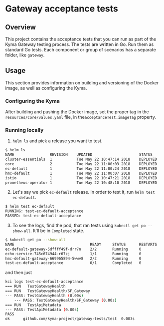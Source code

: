 # Gateway acceptance tests

## Overview

This project contains the acceptance tests that you can run as part of the Kyma Gateway testing process.
The tests are written in Go. Run them as standard Go tests.
Each component or group of scenarios has a separate folder, like `gateway`.

## Usage

This section provides information on building and versioning of the Docker image, as well as configuring the Kyma.


### Configuring the Kyma

After building and pushing the Docker image, set the proper tag in the `resources/core/values.yaml` file, in the`acceptanceTest.imageTag` property.

### Running locally

1. `helm ls` and pick a release you want to test.
```sh
$ helm ls
NAME               	REVISION	UPDATED                 	STATUS  	CHART                        	NAMESPACE
cluster-essentials 	1       	Tue May 22 10:47:14 2018	DEPLOYED	kyma-cluster-essentials-0.0.1	kyma-system
core               	2       	Tue May 22 11:00:03 2018	DEPLOYED	core-0.0.1                   	kyma-system
ec-default         	1       	Tue May 22 11:00:24 2018	DEPLOYED	gateway-0.0.1                	kyma-integration
hmc-default        	1       	Tue May 22 11:00:07 2018	DEPLOYED	gateway-0.0.1                	kyma-integration
istio              	1       	Tue May 22 10:47:21 2018	DEPLOYED	istio-0.5.1                  	istio-system
prometheus-operator	1       	Tue May 22 10:48:10 2018	DEPLOYED	prometheus-operator-0.18.1   	kyma-system
```

2. Let's say we pick `ec-default` release. In order to test it, run `helm test ec-default`.
```sh
$ helm test ec-default
RUNNING: test-ec-default-acceptance
PASSED: test-ec-default-acceptance
```

3. To see the logs, find the pod, that ran tests using `kubectl get po --show-all`. It'll be in `Completed` state.
```sh
$ kubectl get po --show-all
NAME                                  READY     STATUS      RESTARTS   AGE
ec-default-gateway-5dffff49f-drr7n    2/2       Running     0          1h
echo-service-745c674944-r67zj         1/1       Running     0          1h
hmc-default-gateway-669965894-5wwv8   2/2       Running     0          3h
test-ec-default-acceptance            0/1       Completed   0          7m # <<<<<< this one
```

and then just

```sh
kci logs test-ec-default-acceptance
=== RUN   TestGatewayHealth
=== RUN   TestGatewayHealth/SF_Gateway
--- PASS: TestGatewayHealth (0.00s)
    --- PASS: TestGatewayHealth/SF_Gateway (0.00s)
=== RUN   TestApiMetadata
--- PASS: TestApiMetadata (0.00s)
PASS
ok  	github.com/kyma-project/gateway-tests/test	0.003s
```
